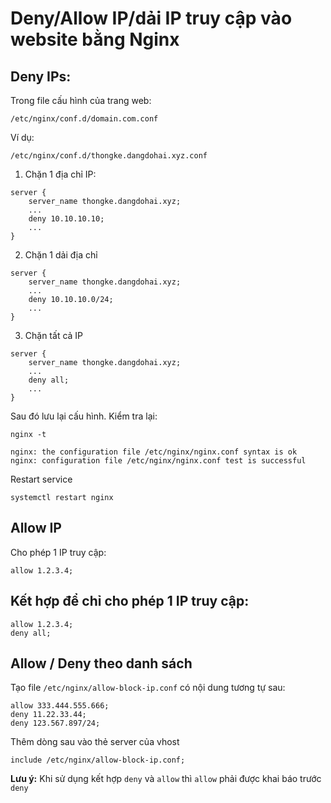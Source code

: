# Deny/Allow IP/dải IP truy cập vào website bằng Nginx

## Deny IPs:
Trong file cấu hình của trang web:
```
/etc/nginx/conf.d/domain.com.conf
```

Ví dụ:
```
/etc/nginx/conf.d/thongke.dangdohai.xyz.conf
```

1. Chặn 1 địa chỉ IP:
```
server {
    server_name thongke.dangdohai.xyz;
    ...
    deny 10.10.10.10;
    ...
}
```

2. Chặn 1 dải địa chỉ
```
server {
    server_name thongke.dangdohai.xyz;
    ...
    deny 10.10.10.0/24;
    ...
}
```

3. Chặn tất cả IP
```
server {
    server_name thongke.dangdohai.xyz;
    ...
    deny all;
    ...
}
```

Sau đó lưu lại cấu hình. Kiểm tra lại:
```
nginx -t

nginx: the configuration file /etc/nginx/nginx.conf syntax is ok
nginx: configuration file /etc/nginx/nginx.conf test is successful
```

Restart service
```
systemctl restart nginx
```

## Allow IP
Cho phép 1 IP truy cập:
```
allow 1.2.3.4;
```

## Kết hợp để chỉ cho phép 1 IP truy cập:
```
allow 1.2.3.4;
deny all;
```

## Allow / Deny theo danh sách
Tạo file `/etc/nginx/allow-block-ip.conf` có nội dung tương tự sau:
```
allow 333.444.555.666;
deny 11.22.33.44;
deny 123.567.897/24;
```

Thêm dòng sau vào thẻ server của vhost
```
include /etc/nginx/allow-block-ip.conf;
```

**Lưu ý:** Khi sử dụng kết hợp `deny` và `allow` thì `allow` phải được khai báo trước `deny`
